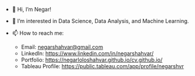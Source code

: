 - 👋 Hi, I’m Negar!
- 👀 I’m interested in Data Science, Data Analysis, and Machine Learning.
- 📫 How to reach me:

  - Email: negarshahvar@gmail.com
  - LinkedIn: https://www.linkedin.com/in/negarshahvar/
  - Portfolio: https://negarloloshahvar.github.io/cv.github.io/
  - Tableau Profile: https://public.tableau.com/app/profile/negarshvr

<!---
negarloloshahvar/negarloloshahvar is a ✨ special ✨ repository because its `README.md` (this file) appears on your GitHub profile.
You can click the Preview link to take a look at your changes.
--->
